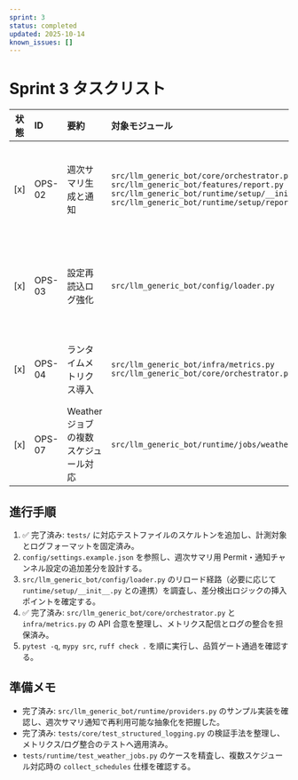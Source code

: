 ```yaml
---
sprint: 3
status: completed
updated: 2025-10-14
known_issues: []
---
```


# Sprint 3 タスクリスト

| 状態 | ID | 要約 | 対象モジュール | 完了条件 | 備考 | 確認テスト |
|:----:|:---|:-----|:---------------|:---------|:-----|:-------------|
| [x] | OPS-02 | 週次サマリ生成と通知 | `src/llm_generic_bot/core/orchestrator.py`<br>`src/llm_generic_bot/features/report.py`<br>`src/llm_generic_bot/runtime/setup/__init__.py`<br>`src/llm_generic_bot/runtime/setup/reports.py` | オーケストレータから週次メトリクスを収集し、runtime/setup で週次ジョブ登録と Permit 設定を確定。検証: `tests/features/test_report.py::test_weekly_report_formats_real_snapshot`, `tests/integration/test_runtime_weekly_report.py::test_weekly_report_respects_weekday_schedule` | runtime/setup でジョブ登録/Permit 設定を実行しつつ、週次ジョブ用通知チャンネルを config サンプルへ反映。 | `tests/features/test_report.py`: 週次集計・通知整形の正常系/欠損フォールバック<br>`tests/integration/test_runtime_weekly_report.py`: runtime/setup の週次ジョブ登録経路 |
| [x] | OPS-03 | 設定再読込ログ強化 | `src/llm_generic_bot/config/loader.py` | `Settings.reload` で設定ファイルの差分を検出し、`settings_reload` イベントとして `previous`・`current`・`diff` を含む構造化ログを出力する。検証: `tests/integration/test_runtime_reload.py::test_settings_reload_logs_diff`, `tests/integration/test_runtime_reload.py::test_settings_reload_skips_log_when_no_diff` | 既存の JSON ログ構造を保ったまま差分イベントを追加し、差分なしの場合はログを抑制する実装を維持する。 | `tests/integration/test_runtime_reload.py`: リロード時の差分検出とロギング |
| [x] | OPS-04 | ランタイムメトリクス導入 | `src/llm_generic_bot/infra/metrics.py`<br>`src/llm_generic_bot/core/orchestrator.py` | Scheduler 遅延/送信成功率など主要メトリクスを集計し、既存ロガーと連携。検証: `tests/infra/test_metrics_reporting.py::test_metrics_records_expected_labels_and_snapshot`, `tests/infra/test_metrics_reporting.py::test_metrics_weekly_snapshot_latency_boundaries` | 既存メトリクス API を汚染しないファサードを用意し、Permit ゲートと整合。 | `tests/infra/test_metrics_reporting.py`: メトリクス収集・ラベル整合のスナップショット |
| [x] | OPS-07 | Weather ジョブの複数スケジュール対応 | `src/llm_generic_bot/runtime/jobs/weather.py` | `ScheduledJob` 1 件に複数 `schedules` を集約する。 | `collect_schedules` がリスト/タプル指定を 1 ジョブの `schedules` へ統合する仕様を確定。 | `tests/runtime/test_weather_jobs.py`: 複数時刻を束ねた単一ジョブ生成を検証。 |

## 進行手順
1. ✅ 完了済み: `tests/` に対応テストファイルのスケルトンを追加し、計測対象とログフォーマットを固定済み。
2. `config/settings.example.json` を参照し、週次サマリ用 Permit・通知チャンネル設定の追加差分を設計する。
3. `src/llm_generic_bot/config/loader.py` のリロード経路（必要に応じて `runtime/setup/__init__.py` との連携）を調査し、差分検出ロジックの挿入ポイントを確定する。
4. ✅ 完了済み: `src/llm_generic_bot/core/orchestrator.py` と `infra/metrics.py` の API 合意を整理し、メトリクス配信とログの整合を担保済み。
5. `pytest -q`, `mypy src`, `ruff check .` を順に実行し、品質ゲート通過を確認する。

## 準備メモ
- 完了済み: `src/llm_generic_bot/runtime/providers.py` のサンプル実装を確認し、週次サマリ通知で再利用可能な抽象化を把握した。
- 完了済み: `tests/core/test_structured_logging.py` の検証手法を整理し、メトリクス/ログ整合のテストへ適用済み。
- `tests/runtime/test_weather_jobs.py` のケースを精査し、複数スケジュール対応時の `collect_schedules` 仕様を確認する。
